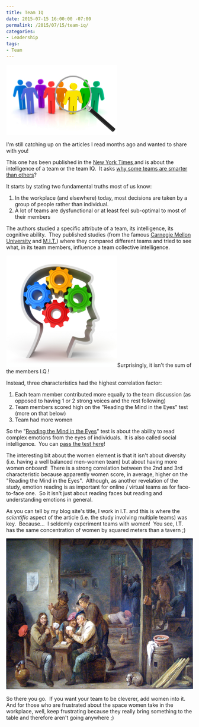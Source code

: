 ```yaml
---
title: Team IQ
date: 2015-07-15 16:00:00 -07:00
permalink: /2015/07/15/team-iq/
categories:
- Leadership
tags:
- Team
---
```

<a href="/assets/posts/2015/3/team-iq/istock_team_magnifying_glass_000012495968xsmall1.jpg"><img class=" size-medium wp-image-806 alignright" src="/assets/posts/2015/3/team-iq/istock_team_magnifying_glass_000012495968xsmall1.jpg?w=300" alt="iStock_team_magnifying_glass_000012495968XSmall[1]" width="300" height="189" /></a>

I'm still catching up on the articles I read months ago and wanted to share with you!

This one has been published in the <a href="http://www.nytimes.com/" target="_blank">New York Times </a>and is about the intelligence of a team or the team IQ.  It asks <a href="http://www.nytimes.com/2015/01/18/opinion/sunday/why-some-teams-are-smarter-than-others.html" target="_blank">why some teams are smarter than others</a>?

It starts by stating two fundamental truths most of us know:
<ol>
	<li>In the workplace (and elsewhere) today, most decisions are taken by a group of people rather than individual.</li>
	<li>A lot of teams are dysfunctional or at least feel sub-optimal to most of their members</li>
</ol>
The authors studied a specific attribute of a team, its intelligence, its cognitive ability.  They published studies (from the famous <a href="https://www.cmu.edu/" target="_blank">Carnegie Mellon University</a> and <a href="http://web.mit.edu/" target="_blank">M.I.T.</a>) where they compared different teams and tried to see what, in its team members, influence a team collective intelligence.

<a href="/assets/posts/2015/3/team-iq/iq1.jpg"><img class=" size-medium wp-image-809 alignnone" src="/assets/posts/2015/3/team-iq/iq1.jpg?w=300" alt="IQ[1]" width="300" height="300" /></a>Surprisingly, it isn't the sum of the members I.Q.!

Instead, three characteristics had the highest correlation factor:
<ol>
	<li>Each team member contributed more equally to the team discussion (as opposed to having 1 or 2 strong voices and the rest following)</li>
	<li>Team members scored high on the "Reading the Mind in the Eyes" test (more on that below)</li>
	<li>Team had more women</li>
</ol>
So the "<a href="http://docs.autismresearchcentre.com/papers/2001_BCetal_adulteyes.pdf" target="_blank">Reading the Mind in the Eyes</a>" test is about the ability to read complex emotions from the eyes of individuals.  It is also called social intelligence.  You can <a href="https://www.questionwritertracker.com/quiz/61/Z4MK3TKB.html" target="_blank">pass the test here</a>!

The interesting bit about the women element is that it isn't about diversity (i.e. having a well balanced men-women team) but about having more women onboard!  There is a strong correlation between the 2nd and 3rd characteristic because apparently women score, in average, higher on the "Reading the Mind in the Eyes".  Although, as another revelation of the study, emotion reading is as important for online / virtual teams as for face-to-face one.  So it isn't just about reading faces but reading and understanding emotions in general.

As you can tell by my blog site's title, I work in I.T. and this is where the <em>scientific </em>aspect of the article (i.e. the study involving multiple teams) was key.  Because...  I seldomly experiment teams with women!  You see, I.T. has the same concentration of women by squared meters than a tavern ;)

<a href="/assets/posts/2015/3/team-iq/tavern_scene-1658-david_teniers_ii1.jpg"><img class=" wp-image-812 size-big-brother-logo aligncenter" src="/assets/posts/2015/3/team-iq/tavern_scene-1658-david_teniers_ii1.jpg?w=561" alt="OLYMPUS DIGITAL CAMERA" width="561" height="406" /></a>

So there you go.  If you want your team to be cleverer, add women into it.  And for those who are frustrated about the space women take in the workplace, well, keep frustrating because they really bring something to the table and therefore aren't going anywhere ;)